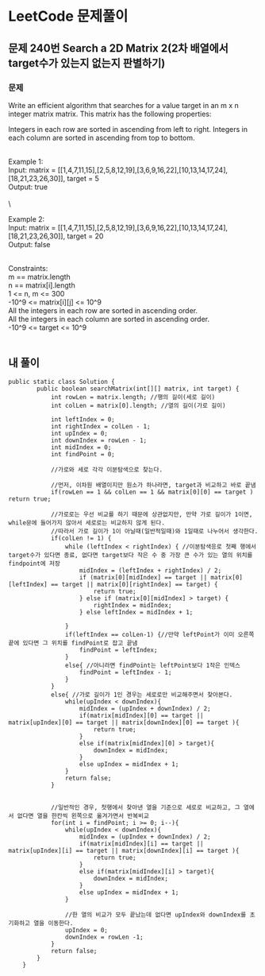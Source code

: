 # LeetCode 문제풀이

## 문제 240번 Search a 2D Matrix 2(2차 배열에서 target수가 있는지 없는지 판별하기)
### 문제<br>
Write an efficient algorithm that searches for a value target in an m x n integer matrix matrix. This matrix has the following properties:<br>

Integers in each row are sorted in ascending from left to right.
Integers in each column are sorted in ascending from top to bottom.<br><br> 

Example 1:<br>
Input: matrix = [[1,4,7,11,15],[2,5,8,12,19],[3,6,9,16,22],[10,13,14,17,24],[18,21,23,26,30]], target = 5<br>
Output: true<br><br>\

Example 2:<br>
Input: matrix = [[1,4,7,11,15],[2,5,8,12,19],[3,6,9,16,22],[10,13,14,17,24],[18,21,23,26,30]], target = 20<br>
Output: false<br><br> 

Constraints:<br>
m == matrix.length<br>
n == matrix[i].length<br>
1 <= n, m <= 300<br>
-10^9 <= matrix[i][j] <= 10^9<br>
All the integers in each row are sorted in ascending order.<br>
All the integers in each column are sorted in ascending order.<br>
-10^9 <= target <= 10^9<br><br>
 
## 내 풀이
```
public static class Solution {
        public boolean searchMatrix(int[][] matrix, int target) {
            int rowLen = matrix.length; //행의 길이(세로 길이)
            int colLen = matrix[0].length; //열의 길이(가로 길이)

            int leftIndex = 0;
            int rightIndex = colLen - 1;
            int upIndex = 0;
            int downIndex = rowLen - 1;
            int midIndex = 0;
            int findPoint = 0;

            //가로와 세로 각각 이분탐색으로 찾는다.

            //먼저, 이차원 배열이지만 원소가 하나라면, target과 비교하고 바로 끝냄
            if(rowLen == 1 && colLen == 1 && matrix[0][0] == target ) return true;

            //가로로는 우선 비교를 하기 때문에 상관없지만, 만약 가로 길이가 1이면, while문에 들어가지 않아서 세로로는 비교하지 않게 된다.
            //따라서 가로 길이가 1이 아닐때(일반적일때)와 1일때로 나누어서 생각한다.
            if(colLen != 1) {
                while (leftIndex < rightIndex) { //이분탐색응로 첫째 행에서 target수가 있다면 종료, 없다면 target보다 작은 수 중 가장 큰 수가 있는 열의 위치를 findpoint에 저장
                    midIndex = (leftIndex + rightIndex) / 2;
                    if (matrix[0][midIndex] == target || matrix[0][leftIndex] == target || matrix[0][rightIndex] == target) {
                        return true;
                    } else if (matrix[0][midIndex] > target) {
                        rightIndex = midIndex;
                    } else leftIndex = midIndex + 1;

                }
                if(leftIndex == colLen-1) {//만약 leftPoint가 이미 오른쪽 끝에 있다면 그 위치를 findPoint로 잡고 끝냄
                    findPoint = leftIndex;
                }
                else{ //아니라면 findPoint는 leftPoint보다 1작은 인덱스
                    findPoint = leftIndex - 1;
                }
            }
            else{ //가로 길이가 1인 경우는 세로로만 비교해주면서 찾아본다.
                while(upIndex < downIndex){
                    midIndex = (upIndex + downIndex) / 2;
                    if(matrix[midIndex][0] == target || matrix[upIndex][0] == target || matrix[downIndex][0] == target ){
                        return true;
                    }
                    else if(matrix[midIndex][0] > target){
                        downIndex = midIndex;
                    }
                    else upIndex = midIndex + 1;
                }
                return false;
            }


            //일반적인 경우, 첫행에서 찾아낸 열을 기준으로 세로로 비교하고, 그 열에서 없다면 열을 한칸씩 왼쪽으로 옮겨가면서 반복비교
            for(int i = findPoint; i >= 0; i--){
                while(upIndex < downIndex){
                    midIndex = (upIndex + downIndex) / 2;
                    if(matrix[midIndex][i] == target || matrix[upIndex][i] == target || matrix[downIndex][i] == target ){
                        return true;
                    }
                    else if(matrix[midIndex][i] > target){
                        downIndex = midIndex;
                    }
                    else upIndex = midIndex + 1;
                }

                //한 열의 비교가 모두 끝났는데 없다면 upIndex와 downIndex를 초기화하고 열을 이동한다.
                upIndex = 0;
                downIndex = rowLen -1;
            }
            return false;
        }
    }
```